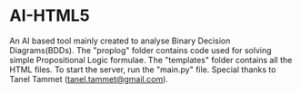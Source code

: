 # AI-HTML5

An AI based tool mainly created to analyse Binary Decision Diagrams(BDDs). 
The "proplog" folder contains code used for solving simple Propositional Logic formulae.
The "templates" folder contains all the HTML files.
To start the server, run the "main.py" file.
Special thanks to Tanel Tammet (tanel.tammet@gmail.com).